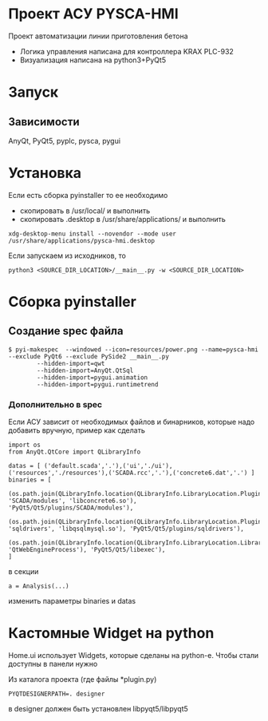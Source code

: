 # Проект АСУ PYSCA-HMI 

Проект автоматизации линии приготовления бетона 

- Логика управления написана для контроллера KRAX PLC-932
- Визуализация написана на python3+PyQt5

# Запуск

## Зависимости

AnyQt, PyQt5, pyplc, pysca, pygui

# Установка

Если есть сборка pyinstaller то ее необходимо 

- скопировать в /usr/local/ и выполнить 
- скопировать .desktop в /usr/share/applications/ и выполнить

```
xdg-desktop-menu install --novendor --mode user /usr/share/applications/pysca-hmi.desktop
```

Если запускаем из исходников, то

```
python3 <SOURCE_DIR_LOCATION>/__main__.py -w <SOURCE_DIR_LOCATION>
```

# Сборка pyinstaller

## Создание spec файла

```
$ pyi-makespec  --windowed --icon=resources/power.png --name=pysca-hmi --exclude PyQt6 --exclude PySide2 __main__.py
        --hidden-import=qwt
        --hidden-import=AnyQt.QtSql
        --hidden-import=pygui.animation
        --hidden-import=pygui.runtimetrend
```
### Дополнительно в spec

Если АСУ зависит от необходимых файлов и бинарников, которые надо добавить вручную, пример как сделать

```
import os
from AnyQt.QtCore import QLibraryInfo

datas = [ ('default.scada','.'),('ui','./ui'),('resources','./resources'),('SCADA.rcc','.'),('concrete6.dat','.') ]
binaries = [
    (os.path.join(QLibraryInfo.location(QLibraryInfo.LibraryLocation.PluginsPath), 'SCADA/modules', 'libconcrete6.so'), 'PyQt5/Qt5/plugins/SCADA/modules'),
    (os.path.join(QLibraryInfo.location(QLibraryInfo.LibraryLocation.PluginsPath), 'sqldrivers', 'libqsqlmysql.so'), 'PyQt5/Qt5/plugins/sqldrivers'),
    (os.path.join(QLibraryInfo.location(QLibraryInfo.LibraryLocation.LibraryExecutablesPath), 'QtWebEngineProcess'), 'PyQt5/Qt5/libexec'),
]
```

в секции 

```
a = Analysis(...)
```

изменить параметры binaries и datas

# Кастомные Widget на python

Home.ui использует Widgets, которые сделаны на python-е. Чтобы стали доступны в панели нужно

Из каталога проекта (где файлы *plugin.py)

```
PYQTDESIGNERPATH=. designer
```

в designer должен быть установлен libpyqt5/libpyqt5 